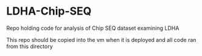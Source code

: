 # LDHA-Chip-SEQ
Repo holding code for analysis of Chip SEQ dataset examining LDHA

This repo should be copied into the vm when it is deployed and all code ran from this directory
